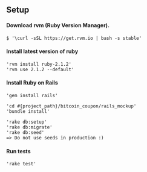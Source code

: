 ## Setup

#### Download rvm (Ruby Version Manager).
    $ '\curl -sSL https://get.rvm.io | bash -s stable'

#### Install latest version of ruby
    'rvm install ruby-2.1.2'
    'rvm use 2.1.2 --default'

#### Install Ruby on Rails
    'gem install rails'

    'cd #{project_path}/bitcoin_coupon/rails_mockup'
    'bundle install'

    'rake db:setup'
    'rake db:migrate'
    'rake db:seed'
    => Do not use seeds in production :)

#### Run tests

    'rake test'
